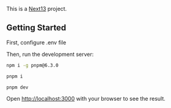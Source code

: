 This is a [Next13](https://beta.nextjs.org/docs/getting-started) project.

## Getting Started

First, configure .env file

Then, run the development server:

```bash
npm i -g pnpm@6.3.0

pnpm i

pnpm dev
```

Open [http://localhost:3000](http://localhost:3000) with your browser to see the result.